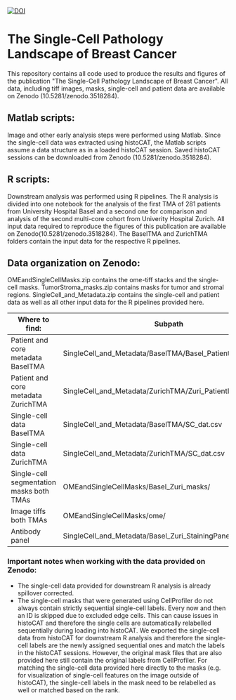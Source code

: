 [![DOI](https://zenodo.org/badge/DOI/10.5281/zenodo.3518284.svg)](https://doi.org/10.5281/zenodo.3518284)
# The Single-Cell Pathology Landscape of Breast Cancer

This repository contains all code used to produce the results and figures of the publication "The Single-Cell Pathology Landscape of Breast Cancer". All data, including tiff images, masks, single-cell and patient data are available on Zenodo (10.5281/zenodo.3518284).

## Matlab scripts:
Image and other early analysis steps were performed using Matlab. Since the single-cell data was extracted using histoCAT, the Matlab scripts assume a data structure as in a loaded histoCAT session. Saved histoCAT sessions can be downloaded from Zenodo (10.5281/zenodo.3518284).

## R scripts:
Downstream analysis was performed using R pipelines. The R analysis is divided into one notebook for the analysis of the first TMA of 281 patients from University Hospital Basel and a second one for comparison and analysis of the second multi-core cohort from Univerity Hospital Zurich. All input data required to reproduce the figures of this publication are available on Zenodo(10.5281/zenodo.3518284). The BaselTMA and ZurichTMA folders contain the input data for the respective R pipelines.

## Data organization on Zenodo:
OMEandSingleCellMasks.zip contains the ome-tiff stacks and the single-cell masks.
TumorStroma_masks.zip contains masks for tumor and stromal regions.
SingleCell_and_Metadata.zip contains the single-cell and patient data as well as all other input data for the R pipelines provided here.

| Where to find:                            | Subpath                                                     |
| ----------------------------------------- | ----------------------------------------------------------- |
| Patient and core metadata BaselTMA        | SingleCell_and_Metadata/BaselTMA/Basel_PatientMetadata.csv  |
| Patient and core metadata ZurichTMA       | SingleCell_and_Metadata/ZurichTMA/Zuri_PatientMetadata.csv  |
| Single-cell data BaselTMA                 | SingleCell_and_Metadata/BaselTMA/SC_dat.csv                 |
| Single-cell data ZurichTMA                | SingleCell_and_Metadata/ZurichTMA/SC_dat.csv                |
| Single-cell segmentation masks both TMAs  | OMEandSingleCellMasks/Basel_Zuri_masks/                     |
| Image tiffs both TMAs                     | OMEandSingleCellMasks/ome/                                  |
| Antibody panel                            | SingleCell_and_Metadata/Basel_Zuri_StainingPanel.csv        |

### Important notes when working with the data provided on Zenodo: 
- The single-cell data provided for downstream R analysis is already spillover corrected.
-  The single-cell masks that were generated using CellProfiler do not always contain strictly sequential single-cell labels. Every now and then an ID is skipped due to excluded edge cells. This can cause issues in histoCAT and therefore the single cells are automatically relabelled sequentially during loading into histoCAT. We exported the single-cell data from histoCAT for downstream R analysis and therefore the single-cell labels are the newly assigned sequential ones and match the labels in the histoCAT sessions. However, the original mask files that are also provided here still contain the original labels from CellProfiler. For matching the single-cell data provided here directly to the masks (e.g. for visualization of single-cell features on the image outside of histoCAT), the single-cell labels in the mask need to be relabelled as well or matched based on the rank.
